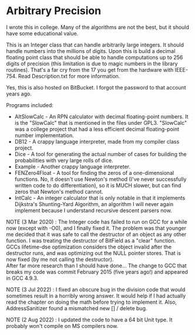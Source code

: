 Arbitrary Precision
===================

I wrote this in college. Many of the algorithms are not the best, but it should have some educational value.

This is an Integer class that can handle arbitrarily large integers. It should handle numbers into the millions of digits. Upon this is build a decimal floating point class that should be able to handle computations up to 256 digits of precision (this limitation is due to magic numbers in the library routines). That's a far cry from the 17 you get from the hardware with IEEE-754. Read Description.txt for more information.

Yes, this is also hosted on BitBucket. I forgot the password to that account years ago.

Programs included:
* AltSlowCalc - An RPN calculator with decimal floating-point numbers. It is the "SlowCalc" that is mentioned in the files under GPL3. "SlowCalc" was a college project that had a less efficient decimal floating-point number implementation.
* DB12 - A crappy language interpreter, made from my compiler class project.
* Dice - A tool for generating the actual number of cases for building the probabilities with very large rolls of dice.
* Example - Another crappy language interpreter.
* FENZero4Float - A tool for finding the zeros of a one-dimensional functions. No, it doesn't use Newton's method (I've never successfully written code to do differentiation), so it is MUCH slower, but can find zeros that Newton's method cannot.
* IntCalc - An integer calculator that is only notable in that it implements Dijkstra's Shunting-Yard Algorithm, an algorithm I will never again implement because I understand recursive descent parsers now.

NOTE (3 Mar 2020) : The Integer code has failed to run on GCC for a while now (except with -O0), and I finally fixed it. The problem was that younger me decided that it was safe to call the destructor of an object as any other function. I was treating the destructor of BitField as a "clear" function. GCCs lifetime-dse optimization considers the object invalid after the destructor runs, and was optimizing out the NULL pointer stores. That is now fixed (by me not calling the destructor).  
After far more research than I should have done... The change to GCC that breaks my code was commit February 2015 (five years ago!) and appeared in GCC 4.9.3.

NOTE (3 Jul 2022) : I fixed an obscure bug in the division code that would sometimes result in a horribly wrong answer. It would help if I had actually read the chapter on doing the math before trying to implement it. Also, AddressSanitizer found a mismatched new [] / delete bug.

NOTE (2 Aug 2022) : I updated the code to have a 64 bit Unit type. It probably won't compile on MS compilers now.
